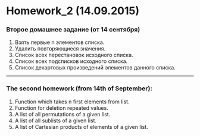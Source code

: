 ﻿Homework_2 (14.09.2015)
=======================

### Второе домашнее задание (от 14 сентября)

1. Взять первые n элементов списка.
2. Удалить повторяющиеся значения.
3. Список всех перестановок исходного списка.
4. Список всех подсписков исходного списка.
5. Список декартовых произведений элементов данного списка.

______________________________

### The second homework (from 14th of September):

1. Function which takes n first elements from list.
2. Function for deletion repeated values.
3. A list of all permutations of a given list.
4. A list of all sublists of a given list.
5. A list of Cartesian products of elements of a given list.
